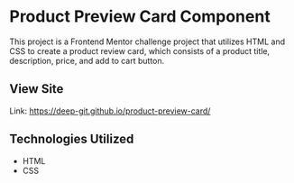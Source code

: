# Product Preview Card Component
This project is a Frontend Mentor challenge project that utilizes HTML and CSS to create a product review card, which consists of a product title, description, price, and add to cart button.

## View Site
Link: https://deep-git.github.io/product-preview-card/

## Technologies Utilized
- HTML
- CSS
